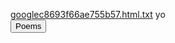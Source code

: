  <HTML>
  <HEAD>
  <!-- Global site tag (gtag.js) - Google Analytics -->
<script async src="https://www.googletagmanager.com/gtag/js?id=UA-135037028-1"></script>
<script>
  window.dataLayer = window.dataLayer || [];
  function gtag(){dataLayer.push(arguments);}
  gtag('js', new Date());

  gtag('config', 'UA-135037028-1');
</script>
<meta name="google-site-verification" content="WloMrsKbvUg_EDId4_i9InFDZBS8ckQX-5mL7QBtFFM" />

<meta name="google-site-verification" content="WloMrsKbvUg_EDId4_i9InFDZBS8ckQX-5mL7QBtFFM" />


 <a href="googlec8693f66ae755b57.html.txt">googlec8693f66ae755b57.html.txt</a>
 yo<br>
<meta name="description" content="Homepage for personal website on hobbies,fun and travel.">
<meta name="keywords" content="hobbies,fun,travel,pranavbahl poems,poems view,page poems,pranavbahl poem, view poems,Top 10 poems">
<meta name="author" content="Pranav Bahl">
<meta name="viewport" content="width=device-width, initial-scale=1.0">
 <button onclick="window.location.href = 'https://pranavbahl.me/Poems.html';">Poems</button><br><br>
 </HEAD>

